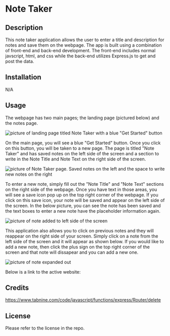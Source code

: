 # Note Taker

## Description
This note taker application allows the user to enter a title and description for notes and save them on the webpage. The app is built using a combination of front-end and back-end development. The front-end includes normal javscript, html, and css while the back-end utilizes Express.js to get and post the data. 

## Installation
N/A

## Usage
The webpage has two main pages; the landing page (pictured below) and the notes page. 

![picture of landing page titled Note Taker with a blue "Get Started" button](images/password-generator-website.png)

On the main page, you will see a blue "Get Started" button. Once you click on this button, you will be taken to a new page. The page is titled "Note Taker" and has saved notes on the left side of the screen and a section to write in the Note Title and Note Text on the right side of the screen.

![picture of Note Taker page. Saved notes on the left and the space to write new notes on the right](images/password-generator-prompt.png)

To enter a new note, simply fill out the "Note Title" and "Note Text" sections on the right side of the webpage. Once you have text in those areas, you will see a save icon pop up on the top right corner of the webpage. If you click on this save icon, your note will be saved and appear on the left side of the screen. In the below picture, you can see the note has been saved and the text boxes to enter a new note have the placeholder information again. 

![picture of note added to left side of the screen](images/final-password.png)

This application also allows you to click on previous notes and they will reappear on the right side of your screen. Simply click on a note from the left side of the screen and it will appear as shown below. If you would like to add a new note, then click the plus sign on the top right corner of the screen and that note will dissapear and you can add a new one. 

![picture of note expanded out](images/final-password.png)

Below is a link to the active website:



## Credits

https://www.tabnine.com/code/javascript/functions/express/Router/delete

## License
Please refer to the license in the repo.